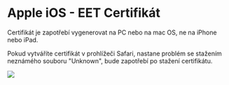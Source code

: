 # Apple iOS - EET Certifikát



Certifikát je zapotřebí vygenerovat na PC nebo na mac OS, ne na iPhone nebo iPad.

Pokud vytváříte certifikát v prohlížeči Safari, nastane problém se stažením neznámého souboru "Unknown", bude zapotřebí po stažení certifikátu.



![](/assets/safari-certifikat.png)



